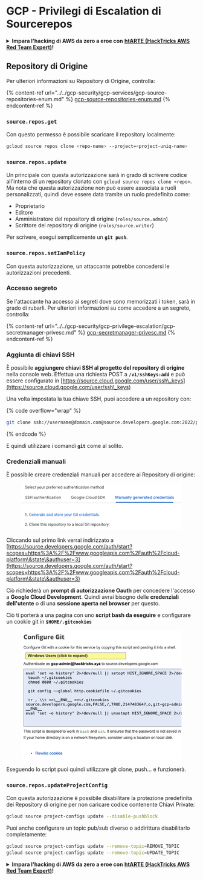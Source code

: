 # GCP - Privilegi di Escalation di Sourcerepos

<details>

<summary><strong>Impara l'hacking di AWS da zero a eroe con</strong> <a href="https://training.hacktricks.xyz/courses/arte"><strong>htARTE (HackTricks AWS Red Team Expert)</strong></a><strong>!</strong></summary>

Altri modi per supportare HackTricks:

* Se vuoi vedere la tua **azienda pubblicizzata in HackTricks** o **scaricare HackTricks in PDF** Controlla i [**PACCHETTI DI ABBONAMENTO**](https://github.com/sponsors/carlospolop)!
* Ottieni il [**merchandising ufficiale di PEASS & HackTricks**](https://peass.creator-spring.com)
* Scopri [**The PEASS Family**](https://opensea.io/collection/the-peass-family), la nostra collezione di esclusive [**NFT**](https://opensea.io/collection/the-peass-family)
* **Unisciti al** 💬 [**gruppo Discord**](https://discord.gg/hRep4RUj7f) o al [**gruppo telegram**](https://t.me/peass) o **seguici** su **Twitter** 🐦 [**@hacktricks_live**](https://twitter.com/hacktricks_live)**.**
* **Condividi i tuoi trucchi di hacking inviando PR ai** [**HackTricks**](https://github.com/carlospolop/hacktricks) e [**HackTricks Cloud**](https://github.com/carlospolop/hacktricks-cloud) repository di github.

</details>

## Repository di Origine

Per ulteriori informazioni su Repository di Origine, controlla:

{% content-ref url="../../gcp-security/gcp-services/gcp-source-repositories-enum.md" %}
[gcp-source-repositories-enum.md](../../gcp-security/gcp-services/gcp-source-repositories-enum.md)
{% endcontent-ref %}

### `source.repos.get`

Con questo permesso è possibile scaricare il repository localmente:
```bash
gcloud source repos clone <repo-name> --project=<project-uniq-name>
```
### `source.repos.update`

Un principale con questa autorizzazione sarà in grado di scrivere codice all'interno di un repository clonato con `gcloud source repos clone <repo>`. Ma nota che questa autorizzazione non può essere associata a ruoli personalizzati, quindi deve essere data tramite un ruolo predefinito come:

* Proprietario
* Editore
* Amministratore del repository di origine (`roles/source.admin`)
* Scrittore del repository di origine (`roles/source.writer`)

Per scrivere, esegui semplicemente un **`git push`**.

### `source.repos.setIamPolicy`

Con questa autorizzazione, un attaccante potrebbe concedersi le autorizzazioni precedenti.

### Accesso segreto

Se l'attaccante ha accesso ai segreti dove sono memorizzati i token, sarà in grado di rubarli. Per ulteriori informazioni su come accedere a un segreto, controlla:

{% content-ref url="../../gcp-security/gcp-privilege-escalation/gcp-secretmanager-privesc.md" %}
[gcp-secretmanager-privesc.md](../../gcp-security/gcp-privilege-escalation/gcp-secretmanager-privesc.md)
{% endcontent-ref %}

### Aggiunta di chiavi SSH

È possibile **aggiungere chiavi SSH al progetto del repository di origine** nella console web. Effettua una richiesta POST a **`/v1/sshKeys:add`** e può essere configurato in [https://source.cloud.google.com/user/ssh\_keys](https://source.cloud.google.com/user/ssh\_keys)

Una volta impostata la tua chiave SSH, puoi accedere a un repository con:

{% code overflow="wrap" %}
```bash
git clone ssh://username@domain.com@source.developers.google.com:2022/p/<proj-name>/r/<repo-name>
```
{% endcode %}

E quindi utilizzare i comandi **`git`** come al solito.

### Credenziali manuali

È possibile creare credenziali manuali per accedere ai Repository di origine:

<figure><img src="../../../.gitbook/assets/image (135).png" alt=""><figcaption></figcaption></figure>

Cliccando sul primo link verrai indirizzato a [https://source.developers.google.com/auth/start?scopes=https%3A%2F%2Fwww.googleapis.com%2Fauth%2Fcloud-platform\&state\&authuser=3](https://source.developers.google.com/auth/start?scopes=https%3A%2F%2Fwww.googleapis.com%2Fauth%2Fcloud-platform\&state\&authuser=3)

Ciò richiederà un **prompt di autorizzazione Oauth** per concedere l'accesso a **Google Cloud Development**. Quindi avrai bisogno delle **credenziali dell'utente** o di una **sessione aperta nel browser** per questo.

Ciò ti porterà a una pagina con uno **script bash da eseguire** e configurare un cookie git in **`$HOME/.gitcookies`**

<figure><img src="../../../.gitbook/assets/image (134).png" alt=""><figcaption></figcaption></figure>

Eseguendo lo script puoi quindi utilizzare git clone, push... e funzionerà.

### `source.repos.updateProjectConfig`

Con questa autorizzazione è possibile disabilitare la protezione predefinita dei Repository di origine per non caricare codice contenente Chiavi Private:
```bash
gcloud source project-configs update --disable-pushblock
```
Puoi anche configurare un topic pub/sub diverso o addirittura disabilitarlo completamente:
```bash
gcloud source project-configs update --remove-topic=REMOVE_TOPIC
gcloud source project-configs update --remove-topic=UPDATE_TOPIC
```
<details>

<summary><strong>Impara l'hacking di AWS da zero a eroe con</strong> <a href="https://training.hacktricks.xyz/courses/arte"><strong>htARTE (HackTricks AWS Red Team Expert)</strong></a><strong>!</strong></summary>

Altri modi per supportare HackTricks:

* Se vuoi vedere la tua **azienda pubblicizzata su HackTricks** o **scaricare HackTricks in PDF** Controlla i [**PIANI DI ABBONAMENTO**](https://github.com/sponsors/carlospolop)!
* Ottieni il [**merchandising ufficiale di PEASS & HackTricks**](https://peass.creator-spring.com)
* Scopri [**The PEASS Family**](https://opensea.io/collection/the-peass-family), la nostra collezione di [**NFT**](https://opensea.io/collection/the-peass-family) esclusivi
* **Unisciti al** 💬 [**gruppo Discord**](https://discord.gg/hRep4RUj7f) o al [**gruppo Telegram**](https://t.me/peass) o **seguici** su **Twitter** 🐦 [**@hacktricks_live**](https://twitter.com/hacktricks_live)**.**
* **Condividi i tuoi trucchi di hacking inviando PR ai repository di** [**HackTricks**](https://github.com/carlospolop/hacktricks) e [**HackTricks Cloud**](https://github.com/carlospolop/hacktricks-cloud) su GitHub.

</details>
